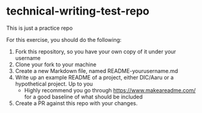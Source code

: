 # technical-writing-test-repo
This is just a practice repo

For this exercise, you should do the following:
1. Fork this repository, so you have your own copy of it under your username
2. Clone your fork to your machine
3. Create a new Markdown file, named README-yourusername.md
4. Write up an example README of a project, either DIC/Aaru or a hypothetical project. Up to you
    * Highly recommend you go through https://www.makeareadme.com/ for a good baseline of what should be included
5. Create a PR against this repo with your changes.
